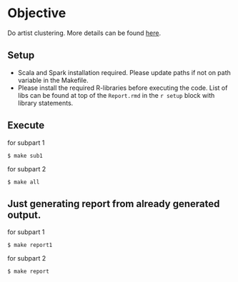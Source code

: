 # Objective

Do artist clustering. More details can be found [here](http://janvitek.org/pdpmr/f17/task-a7-clustering.html).

## Setup

* Scala and Spark installation required. Please update paths if not on path variable in the Makefile.
* Please install the required R-libraries before executing the code. List of libs can be found at top of the `Report.rmd` in the `r setup` block with library statements.

## Execute
for subpart 1
```
$ make sub1
```
for subpart 2
```
$ make all 
```

## Just generating report from already generated output.
for subpart 1
```
$ make report1
```
for subpart 2
```
$ make report
```
